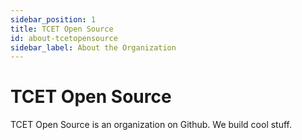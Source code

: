 ```yaml
---
sidebar_position: 1
title: TCET Open Source
id: about-tcetopensource
sidebar_label: About the Organization
---
```


# TCET Open Source

TCET Open Source is an organization on Github. We build cool stuff.